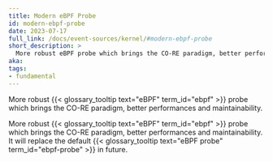 ```yaml
---
title: Modern eBPF Probe
id: modern-ebpf-probe
date: 2023-07-17
full_link: /docs/event-sources/kernel/#modern-ebpf-probe
short_description: >
  More robust eBPF probe which brings the CO-RE paradigm, better performances and maintainability.
aka:
tags:
- fundamental
---
```

More robust {{< glossary_tooltip text="eBPF" term_id="ebpf" >}} probe which brings the CO-RE paradigm, better performances and maintainability.

<!--more--> 
More robust {{< glossary_tooltip text="eBPF" term_id="ebpf" >}} probe which brings the CO-RE paradigm, better performances and maintainability. It will replace the default {{< glossary_tooltip text="eBPF probe" term_id="ebpf-probe" >}} in future. 

